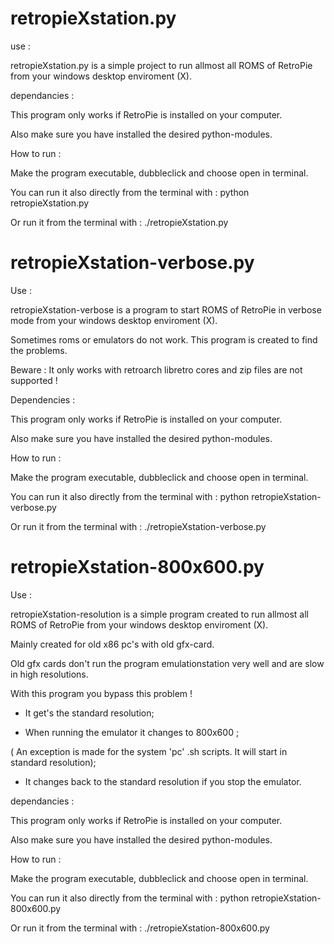 # retropieXstation.py
use :

retropieXstation.py is a simple project to run allmost all ROMS of RetroPie from your windows desktop enviroment (X).

dependancies :

This program only works if RetroPie is installed on your computer.

Also make sure you have installed the desired python-modules.

How to run :

Make the program executable, dubbleclick and choose open in terminal.

You can run it also directly from the terminal with : python retropieXstation.py

Or run it from the terminal with : ./retropieXstation.py

# retropieXstation-verbose.py

Use : 

retropieXstation-verbose is a program to start ROMS of RetroPie in verbose mode from your windows desktop enviroment (X).

Sometimes roms or emulators do not work. This program is created to find the problems.

Beware : It only works with retroarch libretro cores and zip files are not supported !

Dependencies : 

This program only works if RetroPie is installed on your computer.

Also make sure you have installed the desired python-modules.

How to run :

Make the program executable, dubbleclick and choose open in terminal.

You can run it also directly from the terminal with : python retropieXstation-verbose.py

Or run it from the terminal with : ./retropieXstation-verbose.py

# retropieXstation-800x600.py
Use : 

retropieXstation-resolution is a simple program created to run allmost all ROMS of RetroPie from your windows desktop enviroment (X).

Mainly created for old x86 pc's with old gfx-card.

Old gfx cards don't run the program emulationstation very well and are slow in high resolutions. 

With this program you bypass this problem !

- It get's the standard resolution;

- When running the emulator it changes to 800x600 ;

( An exception is made for the system 'pc' .sh scripts. It will start in standard resolution);

- It changes back to the standard resolution if you stop the emulator.

dependancies :

This program only works if RetroPie is installed on your computer.

Also make sure you have installed the desired python-modules.

How to run :

Make the program executable, dubbleclick and choose open in terminal.

You can run it also directly from the terminal with : python retropieXstation-800x600.py

Or run it from the terminal with : ./retropieXstation-800x600.py

